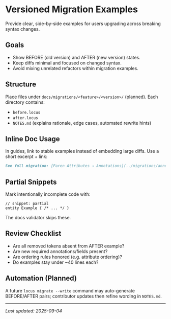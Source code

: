 # Versioned Migration Examples

Provide clear, side-by-side examples for users upgrading across breaking syntax changes.

## Goals
- Show BEFORE (old version) and AFTER (new version) states.
- Keep diffs minimal and focused on changed syntax.
- Avoid mixing unrelated refactors within migration examples.

## Structure
Place files under `docs/migrations/<feature>/<version>/` (planned). Each directory contains:
- `before.locus`
- `after.locus`
- `NOTES.md` (explains rationale, edge cases, automated rewrite hints)

## Inline Doc Usage
In guides, link to stable examples instead of embedding large diffs. Use a short excerpt + link:
```markdown
See full migration: [Paren Attributes → Annotations](../migrations/annotations/0.6.0/)
```

## Partial Snippets
Mark intentionally incomplete code with:
```locus
// snippet: partial
entity Example { /* ... */ }
```
The docs validator skips these.

## Review Checklist
- Are all removed tokens absent from AFTER example?
- Are new required annotations/fields present?
- Are ordering rules honored (e.g. attribute ordering)?
- Do examples stay under ~40 lines each?

## Automation (Planned)
A future `locus migrate --write` command may auto-generate BEFORE/AFTER pairs; contributor updates then refine wording in `NOTES.md`.

---
_Last updated: 2025-09-04_
